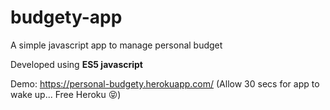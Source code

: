 # budgety-app

A simple javascript app to manage personal budget

Developed using **ES5 javascript**

Demo: https://personal-budgety.herokuapp.com/ (Allow 30 secs for app to wake up... Free Heroku :stuck_out_tongue_closed_eyes:)
